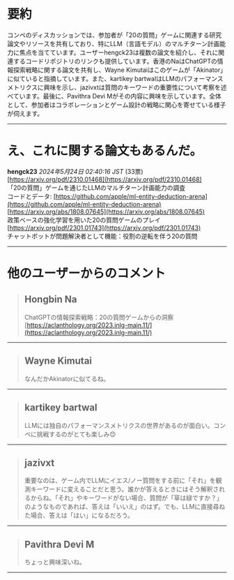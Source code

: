 # 要約 
コンペのディスカッションでは、参加者が「20の質問」ゲームに関連する研究論文やリソースを共有しており、特にLLM（言語モデル）のマルチターン計画能力に焦点を当てています。ユーザーhengck23は複数の論文を紹介し、それに関連するコードリポジトリのリンクも提供しています。香港のNaはChatGPTの情報探索戦略に関する論文を共有し、Wayne Kimutaiはこのゲームが「Akinator」に似ていると指摘しています。また、kartikey bartwalはLLMのパフォーマンスメトリクスに興味を示し、jazivxtは質問のキーワードの重要性について考察を述べています。最後に、Pavithra Devi Mがその内容に興味を示しています。全体として、参加者はコラボレーションとゲーム設計の戦略に関心を寄せている様子が伺えます。

---
# え、これに関する論文もあるんだ。
**hengck23** *2024年5月24日 02:40:16 JST* (33票)
[https://arxiv.org/pdf/2310.01468](https://arxiv.org/pdf/2310.01468)  
「20の質問」ゲームを通じたLLMのマルチターン計画能力の調査  
コードとデータ: [https://github.com/apple/ml-entity-deduction-arena](https://github.com/apple/ml-entity-deduction-arena)  
[https://arxiv.org/abs/1808.07645](https://arxiv.org/abs/1808.07645)  
政策ベースの強化学習を用いた20の質問ゲームのプレイ  
[https://arxiv.org/pdf/2301.01743](https://arxiv.org/pdf/2301.01743)  
チャットボットが問題解決者として機能：役割の逆転を伴う20の質問  

---
# 他のユーザーからのコメント
> ## Hongbin Na  
> 
> ChatGPTの情報探索戦略：20の質問ゲームからの洞察  
> [https://aclanthology.org/2023.inlg-main.11/](https://aclanthology.org/2023.inlg-main.11/)  

---
> ## Wayne Kimutai  
> 
> なんだかAkinatorに似てるね。  

---
> ## kartikey bartwal  
> 
> LLMには独自のパフォーマンスメトリクスの世界があるのが面白い。コンペに挑戦するのがとても楽しみ😊  

---
> ## jazivxt  
> 
> 重要なのは、ゲーム内でLLMにイエス/ノー質問をする前に「それ」を観測キーワードに変えることだと思う。誰かが答えるときにはそう解釈されるからね。「それ」やキーワードがない場合、質問が「草は緑ですか？」のようなものであれば、答えは「いいえ」のはず。でも、LLMに直接尋ねた場合、答えは「はい」になるだろう。  

---
> ## Pavithra Devi M  
> 
> ちょっと興味深いね。  

---
